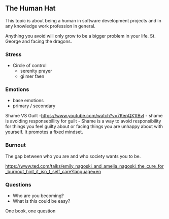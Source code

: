 ## The Human Hat

This topic is about being a human in software development projects and in any knowledge work profession in general.


Anything you avoid will only grow to be a bigger problem in your life. St. George and facing the dragons.
### Stress
- Circle of control
    - serenity prayer
    - gi mer faen


### Emotions
- base emotions
- primary / secondary 

Shame VS Guilt -https://www.youtube.com/watch?v=7KepQX1tBvI 
    - shame is avoiding responsebillity for guilt
    - Shame is a way to avoid responsibility for things you feel guilty about or facing things you are unhappy about with yourself. It promotes a fixed mindset.

### Burnout

The gap between who you are and who society wants you to be.

https://www.ted.com/talks/emily_nagoski_and_amelia_nagoski_the_cure_for_burnout_hint_it_isn_t_self_care?language=en

### Questions
- Who are you becoming?
- What is this could be easy?

One book, one question